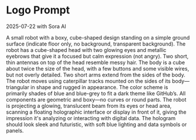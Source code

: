 # Logo Prompt

2025-07-22 with Sora AI

A small robot with a boxy, cube-shaped design standing on a simple ground surface (indicate floor only, no background, transparent background). The robot has a cube-shaped head with two glowing eyes and metallic eyebrows that give it a focused but calm expression (not angry). Two short, thin antennas on top of the head resemble messy hair. The body is a cube about twice the size of the head, with a few buttons and some visible wires, but not overly detailed. Two short arms extend from the sides of the body. The robot moves using caterpillar tracks mounted on the sides of its body—triangular in shape and rugged in appearance. The color scheme is primarily shades of blue and blue-grey to fit a dark theme like GitHub’s. All components are geometric and boxy—no curves or round parts. The robot is projecting a glowing, translucent beam from its eyes or head area, scanning a floating holographic interface or display in front of it, giving the impression it's analyzing or interacting with digital data. The hologram should look sleek and futuristic, with soft blue lighting and data symbols or panels.
